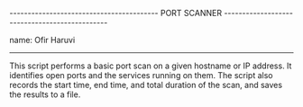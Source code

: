 ----------------------------------------- PORT SCANNER ----------------------------------------------

name:		Ofir Haruvi

-----------------------------------------------------------------------------------------------------

This script performs a basic port scan on a given hostname or IP address. It identifies open
 ports and the services running on them. The script also records the start time, end time, and total
duration of the scan, and saves the results to a file.
